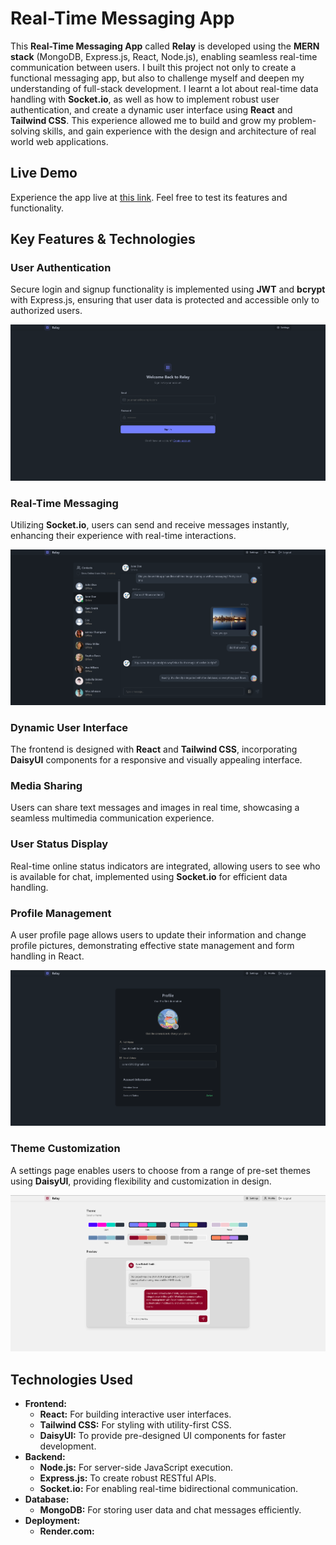<h1>Real-Time Messaging App</h1>

<p>This <strong>Real-Time Messaging App</strong> called <strong>Relay</strong> is developed using the <strong>MERN stack</strong> (MongoDB, Express.js, React, Node.js), enabling seamless real-time communication between users. I built this project not only to create a functional messaging app, but also to challenge myself and deepen my understanding of full-stack development. I learnt a lot about real-time data handling with <strong>Socket.io</strong>, as well as how to implement robust user authentication, and create a dynamic user interface using <strong>React</strong> and <strong>Tailwind CSS</strong>. This experience allowed me to build and grow my problem-solving skills, and gain experience with the design and architecture of real world web applications.</p>

<h2>Live Demo</h2>
<p>Experience the app live at <a href="https://relay-bp3t.onrender.com">this link</a>. Feel free to test its features and functionality.</p>

<h2>Key Features & Technologies</h2>

<h3>User Authentication</h3>
<p>Secure login and signup functionality is implemented using <strong>JWT</strong> and <strong>bcrypt</strong> with Express.js, ensuring that user data is protected and accessible only to authorized users.</p>
<img src="readmeFiles/loginPagess.png" alt="Login Page Screenshot">

<h3>Real-Time Messaging</h3>
<p>Utilizing <strong>Socket.io</strong>, users can send and receive messages instantly, enhancing their experience with real-time interactions.</p>
<img src="readmeFiles/chatexampless.png" alt="Chat Interface Screenshot">

<h3>Dynamic User Interface</h3>
<p>The frontend is designed with <strong>React</strong> and <strong>Tailwind CSS</strong>, incorporating <strong>DaisyUI</strong> components for a responsive and visually appealing interface.</p>

<h3>Media Sharing</h3>
<p>Users can share text messages and images in real time, showcasing a seamless multimedia communication experience.</p>

<h3>User Status Display</h3>
<p>Real-time online status indicators are integrated, allowing users to see who is available for chat, implemented using <strong>Socket.io</strong> for efficient data handling.</p>

<h3>Profile Management</h3>
<p>A user profile page allows users to update their information and change profile pictures, demonstrating effective state management and form handling in React.</p>
<img src="readmeFiles/profilePagess.png" alt="Profile Page Screenshot">

<h3>Theme Customization</h3>
<p>A settings page enables users to choose from a range of pre-set themes using <strong>DaisyUI</strong>, providing flexibility and customization in design.</p>
<img src="readmeFiles/settingsPagess.png" alt="Settings Page Screenshot">

<h2>Technologies Used</h2>
<ul>
    <li><strong>Frontend:</strong>
        <ul>
            <li><strong>React:</strong> For building interactive user interfaces.</li>
            <li><strong>Tailwind CSS:</strong> For styling with utility-first CSS.</li>
            <li><strong>DaisyUI:</strong> To provide pre-designed UI components for faster development.</li>
        </ul>
    </li>
    <li><strong>Backend:</strong>
        <ul>
            <li><strong>Node.js:</strong> For server-side JavaScript execution.</li>
            <li><strong>Express.js:</strong> To create robust RESTful APIs.</li>
            <li><strong>Socket.io:</strong> For enabling real-time bidirectional communication.</li>
        </ul>
    </li>
    <li><strong>Database:</strong>
        <ul>
            <li><strong>MongoDB:</strong> For storing user data and chat messages efficiently.</li>
        </ul>
    </li>
    <li><strong>Deployment:</strong>
        <ul>
            <li><strong>Render.com:</strong
